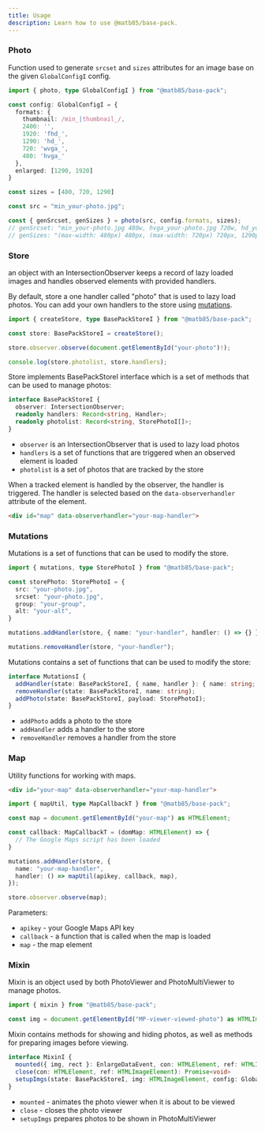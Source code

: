 ```yaml
---
title: Usage
description: Learn how to use @matb85/base-pack.
---
```


### Photo

Function used to generate `srcset` and `sizes` attributes for an image base on the given `GlobalConfigI` config.

```ts
import { photo, type GlobalConfigI } from "@matb85/base-pack";

const config: GlobalConfigI = {
  formats: {
    thumbnail: /min_|thumbnail_/,
    2400: '',
    1920: 'fhd_',
    1290: 'hd_',
    720: 'wvga_',
    480: 'hvga_'
  },
  enlarged: [1290, 1920]
}

const sizes = [480, 720, 1290]

const src = "min_your-photo.jpg";

const { genSrcset, genSizes } = photo(src, config.formats, sizes);
// genSrcset: "min_your-photo.jpg 480w, hvga_your-photo.jpg 720w, hd_your-photo.jpg 1290w"
// genSizes: "(max-width: 480px) 480px, (max-width: 720px) 720px, 1290px"
```

### Store

an object with an IntersectionObserver keeps a record of lazy loaded images and handles observed elements with provided handlers.

By default, store a one handler called "photo" that is used to lazy load photos. You can add your own handlers to the store using [mutations](#mutations).

```ts
import { createStore, type BasePackStoreI } from "@matb85/base-pack";

const store: BasePackStoreI = createStore();

store.observer.observe(document.getElementById("your-photo")!);

console.log(store.photolist, store.handlers);
```

Store implements BasePackStoreI interface which is a set of methods that can be used to manage photos:

```ts
interface BasePackStoreI {
  observer: IntersectionObserver;
  readonly handlers: Record<string, Handler>;
  readonly photolist: Record<string, StorePhotoI[]>;
}
```

- `observer` is an IntersectionObserver that is used to lazy load photos
- `handlers` is a set of functions that are triggered when an observed element is loaded
- `photolist` is a set of photos that are tracked by the store

When a tracked element is handled by the observer, the handler is triggered. The handler is selected based on the `data-observerhandler` attribute of the element.

```html
<div id="map" data-observerhandler="your-map-handler">
```

### Mutations

Mutations is a set of functions that can be used to modify the store.

```ts
import { mutations, type StorePhotoI } from "@matb85/base-pack";

const storePhoto: StorePhotoI = {
  src: "your-photo.jpg",
  srcset: "your-photo.jpg",
  group: "your-group",
  alt: "your-alt",
}

mutations.addHandler(store, { name: "your-handler", handler: () => {} });

mutations.removeHandler(store, "your-handler");
```

Mutations contains a set of functions that can be used to modify the store:

```ts
interface MutationsI {
  addHandler(state: BasePackStoreI, { name, handler }: { name: string; handler: Handler });
  removeHandler(state: BasePackStoreI, name: string);
  addPhoto(state: BasePackStoreI, payload: StorePhotoI);
}
```

- `addPhoto` adds a photo to the store
- `addHandler` adds a handler to the store
- `removeHandler` removes a handler from the store

### Map

Utility functions for working with maps.

```html
<div id="your-map" data-observerhandler="your-map-handler">
```

```ts
import { mapUtil, type MapCallbackT } from "@matb85/base-pack";

const map = document.getElementById("your-map") as HTMLElement;

const callback: MapCallbackT = (domMap: HTMLElement) => {
  // The Google Maps script has been loaded
}

mutations.addHandler(store, {
  name: "your-map-handler",
  handler: () => mapUtil(apikey, callback, map),
});

store.observer.observe(map);
```

Parameters:

- `apikey` - your Google Maps API key
- `callback` - a function that is called when the map is loaded
- `map` - the map element

### Mixin

Mixin is an object used by both PhotoViewer and PhotoMultiViewer to manage photos.

```ts
import { mixin } from "@matb85/base-pack";

const img = document.getElementById("MP-viewer-viewed-photo") as HTMLImageElement;
```

Mixin contains methods for showing and hiding photos, as well as methods for preparing images before viewing.

```ts
interface MixinI {
  mounted({ img, rect }: EnlargeDataEvent, con: HTMLElement, ref: HTMLImageElement, config: GlobalConfigI): Promise<void>;
  close(con: HTMLElement, ref: HTMLImageElement): Promise<void>
  setupImgs(state: BasePackStoreI, img: HTMLImageElement, config: GlobalConfigI)
}
```

- `mounted` - animates the photo viewer when it is about to be viewed
- `close` - closes the photo viewer
- `setupImgs` prepares photos to be shown in PhotoMultiViewer
